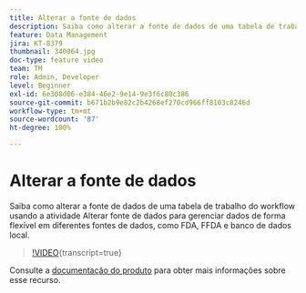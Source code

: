 ```yaml
---
title: Alterar a fonte de dados
description: Saiba como alterar a fonte de dados de uma tabela de trabalho do workflow usando a atividade Alterar fonte de dados para gerenciar dados de forma flexível em diferentes fontes de dados, como FDA, FFDA e banco de dados local.
feature: Data Management
jira: KT-8379
thumbnail: 340064.jpg
doc-type: feature video
team: TM
role: Admin, Developer
level: Beginner
exl-id: 6e308d06-e384-46e2-9e14-9e3f6c80c386
source-git-commit: b671b2b9e82c2b4268ef270cd966ff8103c8246d
workflow-type: tm+mt
source-wordcount: '87'
ht-degree: 100%

---
```


# Alterar a fonte de dados

Saiba como alterar a fonte de dados de uma tabela de trabalho do workflow usando a atividade Alterar fonte de dados para gerenciar dados de forma flexível em diferentes fontes de dados, como FDA, FFDA e banco de dados local.

>[!VIDEO](https://video.tv.adobe.com/v/3449535?quality=12&learn=on&captions=por_br){transcript=true}

Consulte a [documentação do produto](https://experienceleague.adobe.com/docs/campaign/campaign-v8/config/workflows.html?lang=pt-BR#change-data-source-activity) para obter mais informações sobre esse recurso.
